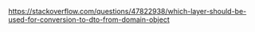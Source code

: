 https://stackoverflow.com/questions/47822938/which-layer-should-be-used-for-conversion-to-dto-from-domain-object

